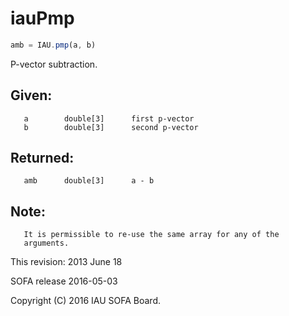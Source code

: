 # iauPmp

```js
amb = IAU.pmp(a, b)
```

P-vector subtraction.

## Given:
```
   a        double[3]      first p-vector
   b        double[3]      second p-vector
```

## Returned:
```
   amb      double[3]      a - b
```

## Note:
```
   It is permissible to re-use the same array for any of the
   arguments.
```

This revision:  2013 June 18

SOFA release 2016-05-03

Copyright (C) 2016 IAU SOFA Board.